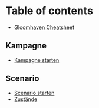 # Table of contents

* [Gloomhaven Cheatsheet](README.md)

## Kampagne <a href="#campaign" id="campaign"></a>

* [Kampagne starten](campaign/start-campaign.md)

## Scenario

* [Scenario starten](scenario/start-scenario.md)
* [Zustände](scenario/conditions.md)
